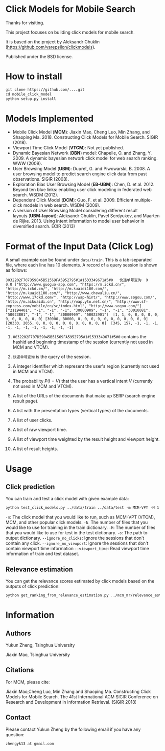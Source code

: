 # Click Models for Mobile Search 

Thanks for visiting.

This project focuses on building click models for mobile search.

It is based on the project by Aleksandr Chuklin (https://github.com/varepsilon/clickmodels).

Published under the BSD license.

# How to install

```default
git clone https://github.com/....git
cd mobile_click_model
python setup.py install
```
# Models Implemented

- Mobile Click Model (**MCM**): Jiaxin Mao, Cheng Luo, Min Zhang, and Shaoping Ma. 2018. Constructing Click Models for Mobile Search. SIGIR (2018).
- Viewport Time Click Model (**VTCM**): Not yet published.
- Dynamic Bayesian Network (**DBN**) model: Chapelle, O. and Zhang, Y. 2009. A dynamic bayesian network click model for web search ranking. WWW (2009).
- User Browsing Model (**UBM**): Dupret, G. and Piwowarski, B. 2008. A user browsing model to predict search engine click data from past observations. SIGIR (2008).
- Exploration Bias User Browsing Model (**EB-UBM**): Chen, D. et al. 2012. Beyond ten blue links: enabling user click modeling in federated web search. WSDM (2012).
- Dependent Click Model (**DCM**): Guo, F. et al. 2009. Efficient multiple-click models in web search. WSDM (2009).
- A version of User Browsing Model considering different result layouts (**UBM-layout**): Aleksandr Chuklin, Pavel Serdyukov, and Maarten de Rijke. 2013. Using intent information to model user behavior in diversified search. ECIR (2013)



# Format of the Input Data (Click Log)

A small example can be found under ``data/train``. This is a tab-separated file, where each line has 10 elements. A record of a query session is shown as follows:

```
0032202F707D59045B51569FA5952795#1#1533349671#5#0	快递单号查询	0	0.0	["http://www.guoguo-app.com", "https://m.ickd.cn/", "http://m.ickd.cn/", "http://m.kuaidi100.com/", "http://m.kuaidi100.com/", "http://www.chawuliu.cn/", "http://www.17ckd.com/", "http://wap-hint/", "http://www.sogou.com/", "http://m.aikuaidi.cn", "http://wap.yto.net.cn/", "http://www.sf-express.com/mobile/cn/sc/index.html", "http://www.sogou.com/"]	["21194401", "-1", "-1", "-1", "30000909", "-1", "-1", "30010081", "50023801", "-1", "-1", "30000909", "50023901"]	[1, 1, 0, 0, 0, 0, 0, 0, 0, 0, 0, 0, 0]	[30000, 30000, 0, 0, 0, 0, 0, 0, 0, 0, 0, 0, 0]	[20333, 2055, 0, 0, 0, 0, 0, 0, 0, 0, 0, 0, 0]	[345, 157, -1, -1, -1, -1, -1, -1, -1, -1, -1, -1, -1]
```

1. ``0032202F707D59045B51569FA5952795#1#1533349671#5#0`` contains the hashid and beginning timestamp of the session (currently not used in MCM and VTCM).

2. ``快递单号查询`` is the query of the session.

3. A integer identifier which represent the user's region (currently not used in MCM and VTCM).
4. The probability $P(I = V)$ that the user has a vertical intent $V$ (currently not used in MCM and VTCM).

5. A list of the URLs of the documents that make up SERP (search engine result page).

6. A list with the presentation types (vertical types) of the documents.

7. A list of user clicks.

8. A list of raw viewport time.

9. A list of viewport time weighted by the result height and viewport height.

10. A list of result heights.


# Usage

## Click prediction

You can train and test a click model with given example data:
```default
python test_click_models.py ../data/train ../data/test -m MCM-VPT -N 1 -M 1 -o ../mcm_mr --ignore_no_clicks --ignore_no_viewport --viewport_time
```

``-m``: The click model that you would like to run, such as MCM-VPT (VTCM), MCM, and other popular click models.
``-N``: The number of files that you would like to use for training in the train dictionary.
``-M``: The number of files that you would like to use for test in the test dictionary.
``-o``: The path to output dictionary.
``--ignore_no_clicks``: Ignore the sessions that don't contain any click.
``--ignore_no_viewport``: Ignore the sessions that don't contain viewport time information
``--viewport_time``: Read viewport time information of train and test dataset.


## Relevance estimation

You can get the relevance scores estimated by click models based on the outputs of click prediction:
```default
python get_ranking_from_relevance_estimation.py ../mcm_mr/relevance_estimation.txt ../mcm_mr/ranking_relevance_estimation.txt -n 10 -m MCM
```

# Information

## Authors

Yukun Zheng, Tsinghua University 

Jiaxin Mao, Tsinghua University

## Citations


For MCM, please cite:

Jiaxin Mao,Cheng Luo, Min Zhang and Shaoping Ma. Constructing Click Models for Mobile Search. The 41st International ACM SIGIR Conference on Research and Development in Information Retrieval. (SIGIR 2018)


## Contact

Please contact Yukun Zheng by the following email if you have any question:

```
zhengyk13 at gmail.com
```



